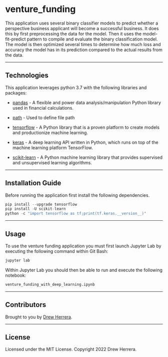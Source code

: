 # venture_funding
This application uses several binary classifier models to predict whether a perspective business applicant will become a successful business.  It does this by first preprocessing the data for the model.  Then it uses the model-fit-predict pattern to compile and evaluate the binary classification model.  The model is then optimized several times to determine how much loss and accuracy the model has in its prediction compared to the actual results from the data.

---


## Technologies

This application leverages python 3.7 with the following libraries and packages:

* [pandas](https://github.com/pandas-dev/pandas) - A flexible and power data analysis/manipulation Python library used in financial calculations.

* [path](https://docs.python.org/3/library/pathlib.html) - Used to define file path

* [tensorflow](https://www.tensorflow.org/) - A Python library that is a proven platform to create models and productionize machine learning.

* [keras](https://keras.io/about/) - A deep learning API written in Python, which runs on top of the machine learning platform TensorFlow.

* [scikit-learn](https://scikit-learn.org/) - A Python machine learning library that provides supervised and unsupervised learning algorithms.

---

## Installation Guide

Before running the application first install the following dependencies.

```python
pip install --upgrade tensorflow
pip install -U scikit-learn
python -c "import tensorflow as tf;print(tf.keras.__version__)"
```

---

## Usage

To use the venture funding application you must first launch Jupyter Lab by executing the following command within Git Bash:

```python
jupyter lab
```

Within Jupyter Lab you should then be able to run and execute the following notebook:

``` python
venture_funding_with_deep_learning.ipynb
```
---

## Contributors

Brought to you by [Drew Herrera](https://www.linkedin.com/in/drew94591).

---

## License

Licensed under the MIT License. Copyright 2022 Drew Herrera.


